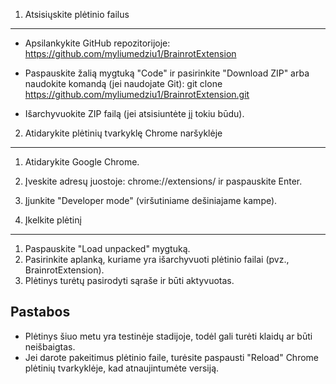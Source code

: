 1. Atsisiųskite plėtinio failus
--------------------------------
- Apsilankykite GitHub repozitorijoje:  
  https://github.com/myliumedziu1/BrainrotExtension

- Paspauskite žalią mygtuką "Code" ir pasirinkite "Download ZIP"
  arba naudokite komandą (jei naudojate Git):
    git clone https://github.com/myliumedziu1/BrainrotExtension.git

- Išarchyvuokite ZIP failą (jei atsisiuntėte jį tokiu būdu).

2. Atidarykite plėtinių tvarkyklę Chrome naršyklėje
----------------------------------------------------
1. Atidarykite Google Chrome.
2. Įveskite adresų juostoje:
   chrome://extensions/ ir paspauskite Enter.
3. Įjunkite "Developer mode" (viršutiniame dešiniajame kampe).

3. Įkelkite plėtinį
-------------------
1. Paspauskite "Load unpacked" mygtuką.
2. Pasirinkite aplanką, kuriame yra išarchyvuoti plėtinio failai (pvz., BrainrotExtension).
3. Plėtinys turėtų pasirodyti sąraše ir būti aktyvuotas.

Pastabos
--------
- Plėtinys šiuo metu yra testinėje stadijoje, todėl gali turėti klaidų ar būti neišbaigtas.
- Jei darote pakeitimus plėtinio faile, turėsite paspausti "Reload" Chrome plėtinių tvarkyklėje, kad atnaujintumėte versiją.
